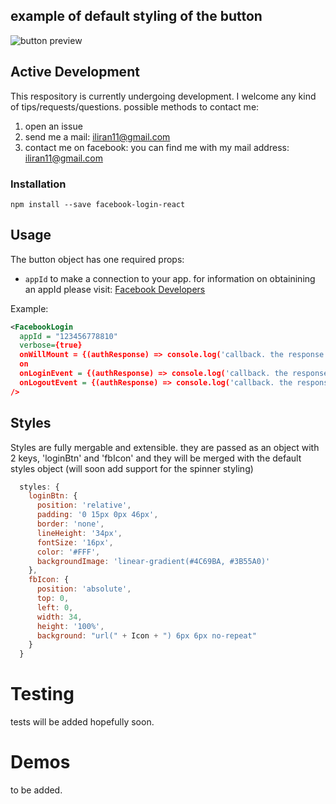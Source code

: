 ## example of default styling of the button
![button preview](http://i.imgur.com/4UHZAtX.png "")

## Active Development
This respository is currently undergoing  development.
I welcome any kind of tips/requests/questions.
possible methods to contact me:

1. open an issue
2. send me a mail: iliran11@gmail.com
3. contact me on facebook: you can find me with my mail address: iliran11@gmail.com

### Installation

```
npm install --save facebook-login-react
```

## Usage

The button object has one required props:

- `appId` to make a connection to your app. for information on obtainining an appId please visit: [Facebook Developers](https://developers.facebook.com)

Example:

```xml
<FacebookLogin
  appId = "123456778810"
  verbose={true}
  onWillMount = {(authResponse) => console.log('callback. the response: ' , authResponse)}
  on
  onLoginEvent = {(authResponse) => console.log('callback. the response: ' , authResponse)}
  onLogoutEvent = {(authResponse) => console.log('callback. the response: ' , authResponse)}
/>
```

## Styles
Styles are fully mergable and extensible.
they are passed as an object with 2 keys, 'loginBtn' and 'fbIcon' and they will be merged with the default styles object (will soon add support for the spinner styling)
```js
  styles: {
    loginBtn: {
      position: 'relative',
      padding: '0 15px 0px 46px',
      border: 'none',
      lineHeight: '34px',
      fontSize: '16px',
      color: '#FFF',
      backgroundImage: 'linear-gradient(#4C69BA, #3B55A0)'
    },
    fbIcon: {
      position: 'absolute',
      top: 0,
      left: 0,
      width: 34,
      height: '100%',
      background: "url(" + Icon + ") 6px 6px no-repeat"
    }
  }
```

# Testing

tests will be added hopefully soon.

# Demos
to be added.

